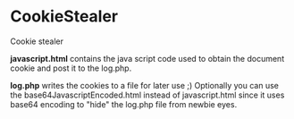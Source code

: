 # CookieStealer
Cookie stealer

**javascript.html** contains the java script code used to obtain the document cookie
and post it to the log.php.

**log.php** writes the cookies to a file for later use ;)
Optionally you can use the base64JavascriptEncoded.html instead of javascript.html 
since it uses base64 encoding to "hide" the log.php file from newbie eyes.




